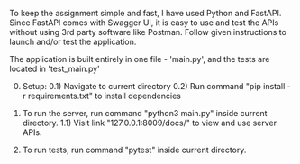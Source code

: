 To keep the assignment simple and fast, I have used Python and FastAPI. Since FastAPI comes with Swagger UI, it is easy to use and test the APIs without using 3rd party software like Postman. Follow given instructions to launch and/or test the application.

The application is built entirely in one file - 'main.py', and the tests are located in 'test_main.py'

0) Setup:
    0.1) Navigate to current directory
    0.2) Run command "pip install -r requirements.txt" to install dependencies


1) To run the server, run command "python3 main.py" inside current directory.
    1.1) Visit link "127.0.0.1:8009/docs/" to view and use server APIs.

2) To run tests, run command "pytest" inside current directory.